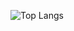 ![Top Langs](https://github-readme-stats.vercel.app/api/top-langs/?username=FridayBlessed&layout=compact)
